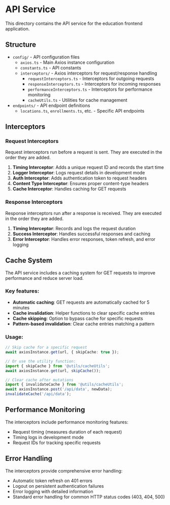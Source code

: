 # API Service

This directory contains the API service for the education frontend application.

## Structure

- `config/` - API configuration files
  - `axios.ts` - Main Axios instance configuration
  - `constants.ts` - API constants
  - `interceptors/` - Axios interceptors for request/response handling
    - `requestInterceptors.ts` - Interceptors for outgoing requests
    - `responseInterceptors.ts` - Interceptors for incoming responses
    - `performanceInterceptors.ts` - Interceptors for performance monitoring
    - `cacheUtils.ts` - Utilities for cache management
- `endpoints/` - API endpoint definitions
  - `locations.ts`, `enrollments.ts`, etc. - Specific API endpoints

## Interceptors

### Request Interceptors

Request interceptors run before a request is sent. They are executed in the order they are added.

1. **Timing Interceptor**: Adds a unique request ID and records the start time
2. **Logger Interceptor**: Logs request details in development mode
3. **Auth Interceptor**: Adds authentication token to request headers
4. **Content Type Interceptor**: Ensures proper content-type headers
5. **Cache Interceptor**: Handles caching for GET requests

### Response Interceptors

Response interceptors run after a response is received. They are executed in the order they are added.

1. **Timing Interceptor**: Records and logs the request duration
2. **Success Interceptor**: Handles successful responses and caching
3. **Error Interceptor**: Handles error responses, token refresh, and error logging

## Cache System

The API service includes a caching system for GET requests to improve performance and reduce server load.

### Key features:

- **Automatic caching**: GET requests are automatically cached for 5 minutes
- **Cache invalidation**: Helper functions to clear specific cache entries
- **Cache skipping**: Option to bypass cache for specific requests
- **Pattern-based invalidation**: Clear cache entries matching a pattern

### Usage:

```typescript
// Skip cache for a specific request
await axiosInstance.get(url, { skipCache: true });

// Or use the utility function:
import { skipCache } from '@utils/cacheUtils';
await axiosInstance.get(url, skipCache());

// Clear cache after mutations
import { invalidateCache } from '@utils/cacheUtils';
await axiosInstance.post('/api/data', newData);
invalidateCache('/api/data');
```

## Performance Monitoring

The interceptors include performance monitoring features:

- Request timing (measures duration of each request)
- Timing logs in development mode
- Request IDs for tracking specific requests

## Error Handling

The interceptors provide comprehensive error handling:

- Automatic token refresh on 401 errors
- Logout on persistent authentication failures
- Error logging with detailed information
- Standard error handling for common HTTP status codes (403, 404, 500) 